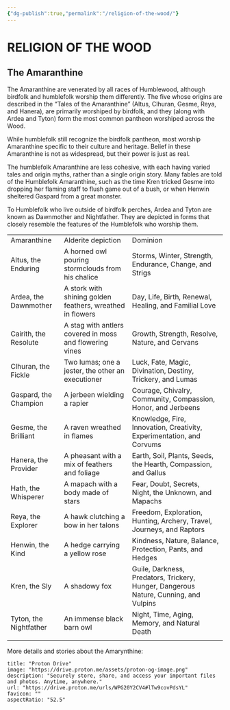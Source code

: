 ```yaml
---
{"dg-publish":true,"permalink":"/religion-of-the-wood/"}
---
```


# RELIGION OF THE WOOD

## The Amaranthine

The Amaranthine are venerated by all races of Humblewood, although birdfolk and humblefolk worship them differently. The five whose origins are described in the “Tales of the Amaranthine” (Altus, Clhuran, Gesme, Reya, and Hanera), are primarily worshiped by birdfolk, and they (along with Ardea and Tyton) form the most common pantheon worshiped across the Wood.

While humblefolk still recognize the birdfolk pantheon, most worship Amaranthine specific to their culture and heritage. Belief in these Amaranthine is not as widespread, but their power is just as real.

The humblefolk Amaranthine are less cohesive, with each having varied tales and origin myths, rather than a single origin story. Many fables are told of the Humblefolk Amaranthine, such as the time Kren tricked Gesme into dropping her flaming staff to flush game out of a bush, or when Henwin sheltered Gaspard from a great monster.

To Humblefolk who live outside of birdfolk perches, Ardea and Tyton are known as Dawnmother and Nightfather. They are depicted in forms that closely resemble the features of the Humblefolk who worship them.

|                        |                                                           |                                                                                      |
| ---------------------- | --------------------------------------------------------- | ------------------------------------------------------------------------------------ |
| Amaranthine            | Alderite depiction                                        | Dominion                                                                             |
| Altus, the Enduring    | A horned owl pouring stormclouds from his chalice         | Storms, Winter, Strength, Endurance, Change, and Strigs                              |
| Ardea, the Dawnmother  | A stork with shining golden feathers, wreathed in flowers | Day, Life, Birth, Renewal, Healing, and Familial Love                                |
| Cairith, the Resolute  | A stag with antlers covered in moss and flowering vines   | Growth, Strength, Resolve, Nature, and Cervans                                       |
| Clhuran, the Fickle    | Two lumas; one a jester, the other an executioner         | Luck, Fate, Magic, Divination, Destiny, Trickery, and Lumas                          |
| Gaspard, the Champion  | A jerbeen wielding a rapier                               | Courage, Chivalry, Community, Compassion, Honor, and Jerbeens                        |
| Gesme, the Brilliant   | A raven wreathed in flames                                | Knowledge, Fire, Innovation, Creativity, Experimentation, and Corvums                |
| Hanera, the Provider   | A pheasant with a mix of feathers and foliage             | Earth, Soil, Plants, Seeds, the Hearth, Compassion, and Gallus                       |
| Hath, the Whisperer    | A mapach with a body made of stars                        | Fear, Doubt, Secrets, Night, the Unknown, and Mapachs                                |
| Reya, the Explorer     | A hawk clutching a bow in her talons                      | Freedom, Exploration, Hunting, Archery, Travel, Journeys, and Raptors                |
| Henwin, the Kind       | A hedge carrying a yellow rose                            | Kindness, Nature, Balance, Protection, Pants, and Hedges                             |
| Kren, the Sly          | A shadowy fox                                             | Guile, Darkness, Predators, Trickery, Hunger, Dangerous Nature, Cunning, and Vulpins |
| Tyton, the Nightfather | An immense black barn owl                                 | Night, Time, Aging, Memory, and Natural Death                                        |
|                        |                                                           |                                                                                      |
More details and stories about the Amarynthine: 
```embed
title: "Proton Drive"
image: "https://drive.proton.me/assets/proton-og-image.png"
description: "Securely store, share, and access your important files and photos. Anytime, anywhere."
url: "https://drive.proton.me/urls/WPG20Y2CV4#lTw9covPdsYL"
favicon: ""
aspectRatio: "52.5"
```
